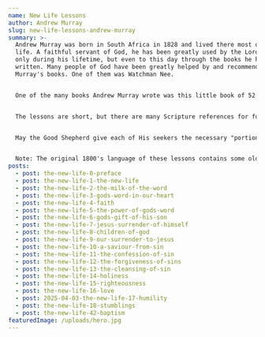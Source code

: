 ```yaml
---
name: New Life Lessons
author: Andrew Murray
slug: new-life-lessons-andrew-murray
summary: >-
  Andrew Murray was born in South Africa in 1828 and lived there most of his
  life. A faithful servant of God, he has been greatly used by the Lord, not
  only during his lifetime, but even to this day through the books he has
  written. Many people of God have been greatly helped by and recommended
  Murray's books. One of them was Watchman Nee.


  One of the many books Andrew Murray wrote was this little book of 52 short lessons for new believers in Christ. The lessons are short and simple, yet very important. Whether we are new believers or seasoned believers, these truths need to be engraved in our hearts and minds, not only for ourselves, but also to effectively help others.


  The lessons are short, but there are many Scripture references for further study. If there is a single verse reference, you can hover over it and the verse will open. If there is a "References" notice in blue, you can click on it and it will open a list of related verse references. Then hover over each reference and the verse will open.


  May the Good Shepherd give each of His seekers the necessary "portion of food at the proper time". (Luke 12:42).


  Note: The original 1800's language of these lessons contains some older English words and expressions. Some of the language has been updated, but not throughout all the text.
posts:
  - post: the-new-life-0-preface
  - post: the-new-life-1-the-new-life
  - post: the-new-life-2-the-milk-of-the-word
  - post: the-new-life-3-gods-word-in-our-heart
  - post: the-new-life-4-faith
  - post: the-new-life-5-the-power-of-gods-word
  - post: the-new-life-6-gods-gift-of-his-son
  - post: the-new-life-7-jesus-surrender-of-himself
  - post: the-new-life-8-children-of-god
  - post: the-new-life-9-our-surrender-to-jesus
  - post: the-new-life-10-a-saviour-from-sin
  - post: the-new-life-11-the-confession-of-sin
  - post: the-new-life-12-the-forgiveness-of-sins
  - post: the-new-life-13-the-cleansing-of-sin
  - post: the-new-life-14-holiness
  - post: the-new-life-15-righteousness
  - post: the-new-life-16-love
  - post: 2025-04-03-the-new-life-17-humility
  - post: the-new-life-18-stumblings
  - post: the-new-life-42-baptism
featuredImage: /uploads/hero.jpg
---
```

